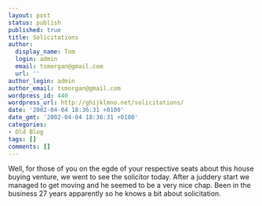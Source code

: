 ```yaml
---
layout: post
status: publish
published: true
title: Solicitations
author:
  display_name: Tom
  login: admin
  email: tsmorgan@gmail.com
  url: ''
author_login: admin
author_email: tsmorgan@gmail.com
wordpress_id: 440
wordpress_url: http://ghijklmno.net/solicitations/
date: '2002-04-04 18:36:31 +0100'
date_gmt: '2002-04-04 18:36:31 +0100'
categories:
- Old Blog
tags: []
comments: []
---
```

<!-- more -->

<p>Well, for those of you on the egde of your respective seats about this house buying venture, we went to see the solicitor today. After a juddery start we managed to get moving and he seemed to be a very nice chap. Been in the business 27 years apparently so he knows a bit about solicitation.</p>

